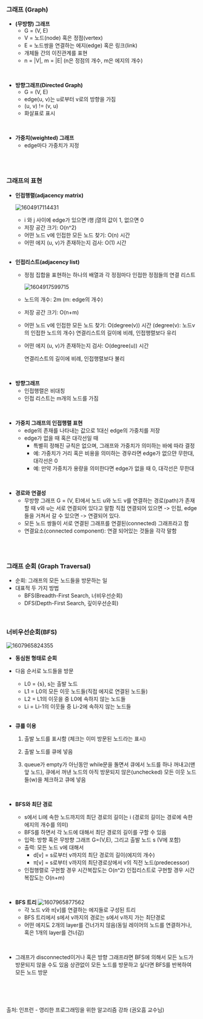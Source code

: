 ### 그래프 (Graph)

- **(무방향) 그래프** 
  - G = (V, E)
  - V = 노드(node) 혹은 정점(vertex)
  - E = 노드쌍을 연결하는 에지(edge) 혹은 링크(link)
  - 개체들 간의 이진관계를 표현
  - n = |V|, m = |E| (n은 정점의 개수, m은 에지의 개수)

<br/>

- **방향그래프(Directed Graph)** 
  - G = (V, E)
  - edge(u, v)는 u로부터 v로의 방향을 가짐
  - (u, v) != (v, u)
  - 화살표로 표시

<br/>

- **가중치(weighted) 그래프**
  - edge마다 가중치가 지정

<br/><br/>

### **그래프의 표현**

- **인접행렬(adjacency matrix)**

  ![1604917114431](https://user-images.githubusercontent.com/33548856/102020923-aa4aaa80-3dbf-11eb-8ef0-7e4ce4027642.png)

  - i 와 j 사이에 edge가 있으면 i행 j열의 값이 1, 없으면 0
  - 저장 공간 크기: O(n^2)
  - 어떤 노드 v에 인접한 모든 노드 찾기: O(n) 시간
  - 어떤 에지 (u, v)가 존재하는지 검사: O(1) 시간

  <br/>

- **인접리스트(adjacency list)**

  - 정점 집합을 표현하는 하나의 배열과 각 정점마다 인접한 정점들의 연결 리스트

    ![1604917599715](https://user-images.githubusercontent.com/33548856/102020942-c2bac500-3dbf-11eb-8996-8b72e1938615.png)

  - 노드의 개수: 2m (m: edge의 개수)

  - 저장 공간 크기: O(n+m)

  - 어떤 노드 v에 인접한 모든 노드 찾기: O(degree(v)) 시간
    (degree(v): 노드v의 인접한 노드의 개수)
연결리스트의 길이에 비례, 인접행렬보다 유리
    
  - 어떤 에지 (u, v)가 존재하는지 검사: O(degree(u)) 시간
    
    
    연결리스트의 길이에 비례, 인접행렬보다 불리

<br/>

- **방향그래프**
  - 인접행렬은 비대칭
  - 인접 리스트는 m개의 노드를 가짐

<br/>

- **가중치 그래프의 인접행렬 표현**
  - edge의 존재를 나타내는 값으로 1대신 edge의 가중치를 저장
  - edge가 없을 때 혹은 대각선일 때
    - 특별히 정해진 규칙은 없으며, 그래프와 가중치가 의미하는 바에 따라 결정
    - 예: 가중치가 거리 혹은 비용을 의미하는 경우라면 edge가 없으먄 무한대, 대각선은 0
    - 예: 만약 가중치가 용량을 의미한다면 edge가 없을 때 0, 대각선은 무한대

<br/>

- **경로와 연결성**
  - 무방향 그래프 G = (V, E)에서 노드 u와 노드 v를 연결하는 경로(path)가 존재할 때 v와 u는 서로 연결되어 있다고 말함
    직접 연결되어 있으면 -> 인접, edge들을 거쳐서 갈 수 있으면 -> 연결되어 있다.
  - 모든 노드 쌍들이 서로 연결된 그래프를 연결된(connected) 그래프라고 함
  - 연결요소(connected component): 연결 되어있는 것들을 각각 말함

<br/><br/>



### 그래프 순회 (Graph Traversal)

- 순회: 그래프의 모든 노드들을 방문하는 일
- 대표적 두 가지 방법
  - BFS(Breadth-First Search, 너비우선순회)
  - DFS(Depth-First Search, 깊이우선순회)

<br/>

### 너비우선순회(BFS)

![1607965824355](https://user-images.githubusercontent.com/33548856/102384946-99dd3e80-4010-11eb-9a1d-4fda34fc7674.png)

- **동심원 형태로 순회**

- 다음 순서로 노드들을 방문

  - L0 = {s}, s는 출발 노드
  - L1 = L0의 모든 이웃 노드들(직접 에지로 연결된 노드들)
  - L2 = L1의 이웃을 중 L0에 속하지 않는 노드들
  - Li = Li-1의 이웃들 중 Li-2에 속하지 않는 노드들

  <br/>

- **큐를 이용**

  1. 출발 노드를 표시함 (체크는 이미 방문된 노드라는 표시)

  2. 출발 노드를 큐에 넣음

  3. queue가 empty가 아닌동안 while문을 돌면서 
     큐에서 노드를 하나 꺼내고(맨 앞 노드), 큐에서 꺼낸 노드의 아직 방문되지 않은(unchecked) 모든 이웃 노드들(w)을 체크하고 큐에 넣음

     <br/>

- **BFS와 최단 경로**
  - s에서 Li에 속한 노드까지의 최단 경로의 길이는 i (경로의 길이는 경로에 속한 에지의 개수를 의미)
  - BFS를 하면서 각 노드에 대해서 최단 경로의 길이를 구할 수 있음
  - 입력: 방향 혹은 무방향 그래프 G=(V,E), 그리고 출발 노드 s (V에 포함)
  - 출력: 모든 노드 v에 대해서
    - d[v] = s로부터 v까지의 최단 경로의 길이(에지의 개수)
    - π[v] = s로부터 v까지의 최단경로상에서 v의 직전 노드(predecessor)
  - 인접행렬로 구현할 경우 시간복잡도는 O(n^2)
    인접리스트로 구현할 경우 시간복잡도는 O(n+m)

<br/>

- **BFS 트리**
 ![1607965877562](https://user-images.githubusercontent.com/33548856/102384958-9d70c580-4010-11eb-8686-753f0d401347.png)
  - 각 노드 v와 π[v]를 연결하는 에지들로 구성된 트리
  - BFS 트리에서 s에서 v까지의 경로는 s에서 v까지 가는 최단경로
  - 어떤 에지도 2개의 layer를 건너가지 않음(동일 레이어의 노드를 연결하거나, 혹은 1개의 layer를 건너감)

<br/>

- 그래프가 disconnected이거나 혹은 방향 그래프라면 BFS에 의해서 모든 노드가 방문되지 않을 수도 있음
  상관없이 모든 노드를 방문하고 싶다면 BFS를 반복하여 모든 노드 방문



<br/><br/><br/>

출처: 인프런 - 영리한 프로그래밍을 위한 알고리즘 강좌 (권오흠 교수님)
